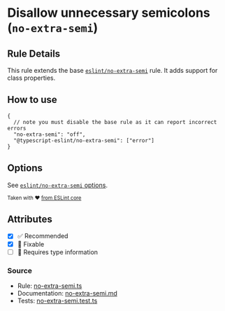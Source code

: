 # Disallow unnecessary semicolons (`no-extra-semi`)

## Rule Details

This rule extends the base [`eslint/no-extra-semi`](https://eslint.org/docs/rules/no-extra-semi) rule.
It adds support for class properties.

## How to use

```jsonc
{
  // note you must disable the base rule as it can report incorrect errors
  "no-extra-semi": "off",
  "@typescript-eslint/no-extra-semi": ["error"]
}
```

## Options

See [`eslint/no-extra-semi` options](https://eslint.org/docs/rules/no-extra-semi#options).

<sup>

Taken with ❤️ [from ESLint core](https://github.com/eslint/eslint/blob/main/docs/rules/no-extra-semi.md)

</sup>

## Attributes

- [x] ✅ Recommended
- [x] 🔧 Fixable
- [ ] 💭 Requires type information

### Source

- Rule: [no-extra-semi.ts](https://github.com/typescript-eslint/typescript-eslint/blob/main/packages/eslint-plugin/src/rules/no-extra-semi.ts)
- Documentation: [no-extra-semi.md](https://github.com/typescript-eslint/typescript-eslint/blob/main/packages/eslint-plugin/docs/rules/no-extra-semi.md)
- Tests: [no-extra-semi.test.ts](https://github.com/typescript-eslint/typescript-eslint/blob/main/packages/eslint-plugin/tests/rules/no-extra-semi.test.ts)
